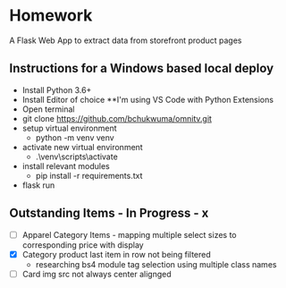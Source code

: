 # Homework
A Flask Web App to extract data from storefront product pages

## Instructions for a Windows based local deploy

- Install Python 3.6+
- Install Editor of choice **I'm using VS Code with Python Extensions
- Open terminal
- git clone https://github.com/bchukwuma/omnitv.git
- setup virtual environment
  - python -m venv venv
- activate new virtual environment
  - .\venv\scripts\activate
- install relevant modules
  - pip install -r requirements.txt
- flask run


## Outstanding Items - In Progress - x
- [ ] Apparel Category Items - mapping multiple select sizes to corresponding price with display
- [x] Category product last item in row not being filtered
  - researching bs4 module tag selection using multiple class names 
- [ ] Card img src not always center alignged
